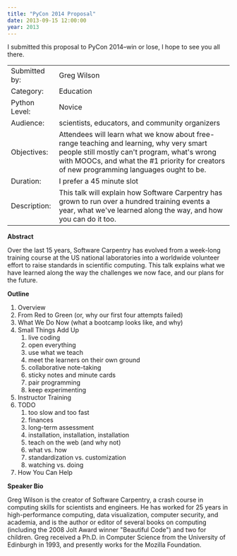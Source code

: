 ```yaml
---
title: "PyCon 2014 Proposal"
date: 2013-09-15 12:00:00
year: 2013
---
```

<p>
  I submitted this proposal to PyCon 2014–win or lose, I hope to see you all there.
</p>
<table class="table table-striped">
  <tr>
    <td>Submitted by:</td>
    <td>Greg Wilson</td>
  </tr>
  <tr>
    <td>Category:</td>
    <td>Education </td>
  </tr>
  <tr>
    <td>Python Level:</td>
    <td>Novice </td>
  </tr>
  <tr>
    <td>Audience:</td>
    <td>scientists, educators, and community organizers </td>
  </tr>
  <tr>
    <td>Objectives:</td>
    <td>Attendees will learn what we know about free-range teaching and learning, why very smart people still mostly can't program, what's wrong with MOOCs, and what the #1 priority for creators of new programming languages ought to be. </td>
  </tr>
  <tr>
    <td>Duration:</td>
    <td>I prefer a 45 minute slot</td>
  </tr>
  <tr>
    <td>Description:</td>
    <td>This talk will explain how Software Carpentry has grown to run over a hundred training events a year, what we've learned along the way, and how you can do it too. </td>
  </tr>
</table>
<p><strong>Abstract</strong></p>
<p>Over the last 15 years, Software Carpentry has evolved from a week-long training course at the US national laboratories into a worldwide volunteer effort to raise standards in scientific computing. This talk explains what we have learned along the way the challenges we now face, and our plans for the future. </p>
<p><strong>Outline</strong></p>
<ol>
  <li>Overview</li>
  <li>From Red to Green (or, why our first four attempts failed)</li>
  <li>What We Do Now (what a bootcamp looks like, and why)</li>
  <li>Small Things Add Up
    <ol>
      <li>live coding</li>
      <li>open everything</li>
      <li>use what we teach</li>
      <li>meet the learners on their own ground</li>
      <li>collaborative note-taking</li>
      <li>sticky notes and minute cards</li>
      <li>pair programming</li>
      <li>keep experimenting</li>
    </ol>
  </li>
  <li>Instructor Training</li>
  <li>TODO
    <ol>
      <li>too slow and too fast</li>
      <li>finances</li>
      <li>long-term assessment</li>
      <li>installation, installation, installation</li>
      <li>teach on the web (and why not)</li>
      <li>what vs. how</li>
      <li>standardization vs. customization</li>
      <li>watching vs. doing</li>
    </ol>
  <li>How You Can Help </li>
</ol>
<p><strong>Speaker Bio</strong></p>
<p>Greg Wilson is the creator of Software Carpentry, a crash course in computing skills for scientists and engineers. He has worked for 25 years in high-performance computing, data visualization, computer security, and academia, and is the author or editor of several books on computing (including the 2008 Jolt Award winner "Beautiful Code") and two for children. Greg received a Ph.D. in Computer Science from the University of Edinburgh in 1993, and presently works for the Mozilla Foundation.</p>


